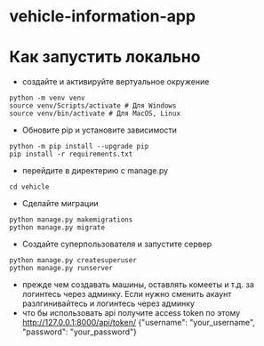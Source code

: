 # vehicle-information-app
# Как запустить локально
- создайте и активируйте вертуальное окружение
```
python -m venv venv
source venv/Scripts/activate # Для Windows
source venv/bin/activate # Для MacOS, Linux
```
- Обновите pip и установите зависимости
```
python -m pip install --upgrade pip
pip install -r requirements.txt
```
- перейдите в директерию с manage.py 
```
cd vehicle
```
- Сделайте миграции
```
python manage.py makemigrations
python manage.py migrate
```
- Создайте суперпользователя и запустите сервер
```
python manage.py createsuperuser
python manage.py runserver
```
- прежде чем создавать машины, оставлять комееты и т.д. за логинтесь через админку. Если нужно сменить акаунт разлгинивайтесь и логинтесь через админку
- что бы использовать api получите access token по этому http://127.0.0.1:8000/api/token/  {"username": "your_username",  "password": "your_password"}
